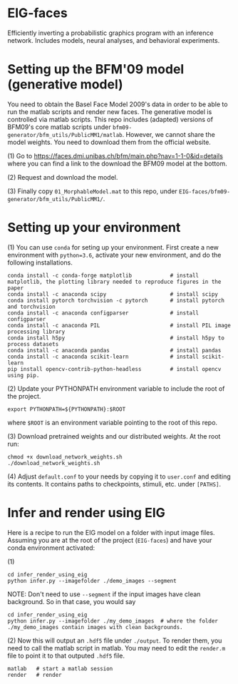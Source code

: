 # EIG-faces
Efficiently inverting a probabilistic graphics program with an inference network. Includes models, neural analyses, and behavioral experiments. 

# Setting up the BFM'09 model (generative model)

You need to obtain the Basel Face Model 2009's data in order to be able to run the matlab scripts and render new faces. The generative model is controlled via matlab scripts. This repo includes (adapted) versions of BFM09's core matlab scripts under `bfm09-generator/bfm_utils/PublicMM1/matlab`. However, we cannot share the model weights. You need to download them from the official website. 

(1) Go to https://faces.dmi.unibas.ch/bfm/main.php?nav=1-1-0&id=details where you can find a link to the download the BFM09 model at the bottom.

(2) Request and download the model.

(3) Finally copy `01_MorphableModel.mat` to this repo, under `EIG-faces/bfm09-generator/bfm_utils/PublicMM1/`.

# Setting up your environment
(1) You can use `conda` for seting up your environment. First create a new environment with `python=3.6`, activate your new environment, and do the following installations.

```
conda install -c conda-forge matplotlib            # install matplotlib, the plotting library needed to reproduce figures in the paper
conda install -c anaconda scipy                    # install scipy
conda install pytorch torchvision -c pytorch       # install pytorch and torchvision
conda install -c anaconda configparser             # install configparser
conda install -c anaconda PIL                      # install PIL image processing library
conda install h5py                                 # install h5py to process datasets
conda install -c anaconda pandas                   # install pandas
conda install -c anaconda scikit-learn             # install scikit-learn
pip install opencv-contrib-python-headless         # install opencv using pip.
```

(2) Update your PYTHONPATH environment variable to include the root of the project.
```
export PYTHONPATH=${PYTHONPATH}:$ROOT
```
where `$ROOT` is an environment variable pointing to the root of this repo.

(3) Download pretrained weights and our distributed weights. At the root run:
```
chmod +x download_network_weights.sh
./download_network_weights.sh
```

(4) Adjust `default.conf` to your needs by copying it to `user.conf` and editing its contents. It contains paths to checkpoints, stimuli, etc. under `[PATHS]`.

# Infer and render using EIG

Here is a recipe to run the EIG model on a folder with input image files. Assuming you are at the root of the project (`EIG-faces`) and have your conda environment activated:

(1) 
```
cd infer_render_using_eig
python infer.py --imagefolder ./demo_images --segment
```

NOTE: Don't need to use `--segment` if the input images have clean background. So in that case, you would say
```
cd infer_render_using_eig
python infer.py --imagefolder ./my_demo_images  # where the folder ./my_demo_images contain images with clean backgrounds.
```

(2)
Now this will output an `.hdf5` file under `./output`. To render them, you need to call the matlab script in matlab. You may need to edit the `render.m` file to point it to that outputed `.hdf5` file.

```
matlab   # start a matlab session
render   # render
```


